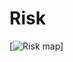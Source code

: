 # Risk

[![Risk map](https://github.com/JesterOrNot/Risk2.0/blob/master/images/example.png?raw=true)]
